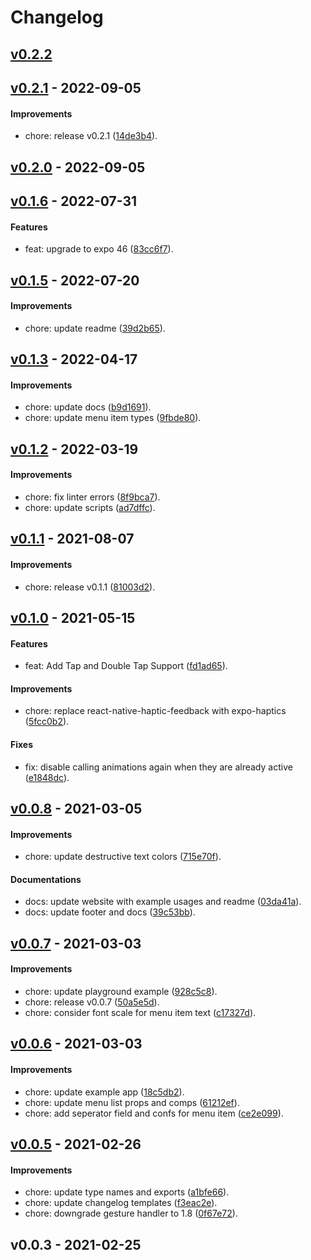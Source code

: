 # Changelog

## [v0.2.2](https://github.com/SohelIslamImran/react-native-hold-menu/compare/v0.2.1...v0.2.2)

## [v0.2.1](https://github.com/SohelIslamImran/react-native-hold-menu/compare/v0.2.0...v0.2.1) - 2022-09-05

#### Improvements

- chore: release v0.2.1 ([14de3b4](https://github.com/SohelIslamImran/react-native-hold-menu/commit/14de3b4046d4a013405fd152f6865920c0c82fb1)).

## [v0.2.0](https://github.com/SohelIslamImran/react-native-hold-menu/compare/v0.1.6...v0.2.0) - 2022-09-05

## [v0.1.6](https://github.com/SohelIslamImran/react-native-hold-menu/compare/v0.1.5...v0.1.6) - 2022-07-31

#### Features

- feat: upgrade to expo 46 ([83cc6f7](https://github.com/SohelIslamImran/react-native-hold-menu/commit/83cc6f76ac49828ecf94391138820cc0b9be433e)).

## [v0.1.5](https://github.com/SohelIslamImran/react-native-hold-menu/compare/v0.1.3...v0.1.5) - 2022-07-20

#### Improvements

- chore: update readme ([39d2b65](https://github.com/SohelIslamImran/react-native-hold-menu/commit/39d2b6501b43bd58896356cec8a7d0f49e4eb9b7)).

## [v0.1.3](https://github.com/SohelIslamImran/react-native-hold-menu/compare/v0.1.2...v0.1.3) - 2022-04-17

#### Improvements

- chore: update docs ([b9d1691](https://github.com/SohelIslamImran/react-native-hold-menu/commit/b9d1691b24f69053104bc6d20630fc1def8eb5af)).
- chore: update menu item types ([9fbde80](https://github.com/SohelIslamImran/react-native-hold-menu/commit/9fbde80a26c1473336bf007f8500b9ddd6ba9754)).

## [v0.1.2](https://github.com/SohelIslamImran/react-native-hold-menu/compare/v0.1.1...v0.1.2) - 2022-03-19

#### Improvements

- chore: fix linter errors ([8f9bca7](https://github.com/SohelIslamImran/react-native-hold-menu/commit/8f9bca762200103aeba4a19f41c94a2cc26df2f8)).
- chore: update scripts ([ad7dffc](https://github.com/SohelIslamImran/react-native-hold-menu/commit/ad7dffc0ff1efb8b80b8de10f58417e0ba7f912c)).

## [v0.1.1](https://github.com/SohelIslamImran/react-native-hold-menu/compare/v0.1.0...v0.1.1) - 2021-08-07

#### Improvements

- chore: release v0.1.1 ([81003d2](https://github.com/SohelIslamImran/react-native-hold-menu/commit/81003d21b596944013165800f7787eec49ff4e7b)).

## [v0.1.0](https://github.com/SohelIslamImran/react-native-hold-menu/compare/v0.0.8...v0.1.0) - 2021-05-15

#### Features

- feat: Add Tap and Double Tap Support ([fd1ad65](https://github.com/SohelIslamImran/react-native-hold-menu/commit/fd1ad653cad4f1f3a212eedda5a4d87f54077510)).

#### Improvements

- chore: replace react-native-haptic-feedback with expo-haptics ([5fcc0b2](https://github.com/SohelIslamImran/react-native-hold-menu/commit/5fcc0b2b144b9ea93debafe05f80a244b91d1c99)).

#### Fixes

- fix: disable calling animations again when they are already active ([e1848dc](https://github.com/SohelIslamImran/react-native-hold-menu/commit/e1848dca63f46c5ed50685a78471e043c9aba2c3)).

## [v0.0.8](https://github.com/SohelIslamImran/react-native-hold-menu/compare/v0.0.7...v0.0.8) - 2021-03-05

#### Improvements

- chore: update destructive text colors ([715e70f](https://github.com/SohelIslamImran/react-native-hold-menu/commit/715e70f9bb86cf74146029cb5f41c81d321663d9)).

#### Documentations

- docs: update website with example usages and readme ([03da41a](https://github.com/SohelIslamImran/react-native-hold-menu/commit/03da41abd2958c791b933d3e45a0380dcb5b5131)).
- docs: update footer and docs ([39c53bb](https://github.com/SohelIslamImran/react-native-hold-menu/commit/39c53bb59718184b383f303aa4be1abe749a905e)).

## [v0.0.7](https://github.com/SohelIslamImran/react-native-hold-menu/compare/v0.0.6...v0.0.7) - 2021-03-03

#### Improvements

- chore: update playground example ([928c5c8](https://github.com/SohelIslamImran/react-native-hold-menu/commit/928c5c82b76740a8741fc8eae625e7c613d7ca9c)).
- chore: release v0.0.7 ([50a5e5d](https://github.com/SohelIslamImran/react-native-hold-menu/commit/50a5e5d37d960be1de36d47db3edba98c674ad87)).
- chore: consider font scale for menu item text ([c17327d](https://github.com/SohelIslamImran/react-native-hold-menu/commit/c17327d51e22efa42f8ac702afc93e6213064d0c)).

## [v0.0.6](https://github.com/SohelIslamImran/react-native-hold-menu/compare/v0.0.5...v0.0.6) - 2021-03-03

#### Improvements

- chore: update example app ([18c5db2](https://github.com/SohelIslamImran/react-native-hold-menu/commit/18c5db23e95387280e4dca5318b86b133ebcbbc8)).
- chore: update menu list props and comps ([61212ef](https://github.com/SohelIslamImran/react-native-hold-menu/commit/61212efb9e530a1def7537881a0d22ad1ee8142e)).
- chore: add seperator field and confs for menu item ([ce2e099](https://github.com/SohelIslamImran/react-native-hold-menu/commit/ce2e099c20eb8400cd66bad557d9ca666d4aab16)).

## [v0.0.5](https://github.com/SohelIslamImran/react-native-hold-menu/compare/v0.0.3...v0.0.5) - 2021-02-26

#### Improvements

- chore: update type names and exports ([a1bfe66](https://github.com/SohelIslamImran/react-native-hold-menu/commit/a1bfe66aced64e0498598c00f305e989fc0e0062)).
- chore: update changelog templates ([f3eac2e](https://github.com/SohelIslamImran/react-native-hold-menu/commit/f3eac2e8b5d380d2119ed77803f815969978f2eb)).
- chore: downgrade gesture handler to 1.8 ([0f67e72](https://github.com/SohelIslamImran/react-native-hold-menu/commit/0f67e72311ea176ce68ef9e013fa07434593e145)).

## v0.0.3 - 2021-02-25
